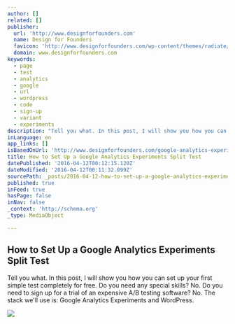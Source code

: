 ```yaml
---
author: []
related: []
publisher:
  url: 'http://www.designforfounders.com'
  name: Design for Founders
  favicon: 'http://www.designforfounders.com/wp-content/themes/radiate/images/favicon.ico'
  domain: www.designforfounders.com
keywords:
  - page
  - test
  - analytics
  - google
  - url
  - wordpress
  - code
  - sign-up
  - variant
  - experiments
description: "Tell you what. In this post, I will show you how you can set up your first simple test completely for free. Do you need any special skills? No. Do you need to sign up for a trial of an expensive A/B testing software? No. The stack we'll use is: Google Analytics Experiments and WordPress."
inLanguage: en
app_links: []
isBasedOnUrl: 'http://www.designforfounders.com/google-analytics-experiments/'
title: How to Set Up a Google Analytics Experiments Split Test
datePublished: '2016-04-12T00:12:15.120Z'
dateModified: '2016-04-12T00:11:32.099Z'
sourcePath: _posts/2016-04-12-how-to-set-up-a-google-analytics-experiments-split-test.md
published: true
inFeed: true
hasPage: false
inNav: false
_context: 'http://schema.org'
_type: MediaObject

---
```

<article style=""><h1>How to Set Up a Google Analytics Experiments Split Test</h1><p>Tell you what. In this post, I will show you how you can set up your first simple test completely for free. Do you need any special skills? No. Do you need to sign up for a trial of an expensive A/B testing software? No. The stack we'll use is: Google Analytics Experiments and WordPress.</p><img src="http://www.designforfounders.com/wp-content/uploads/2016/04/Facebook.png" /></article>